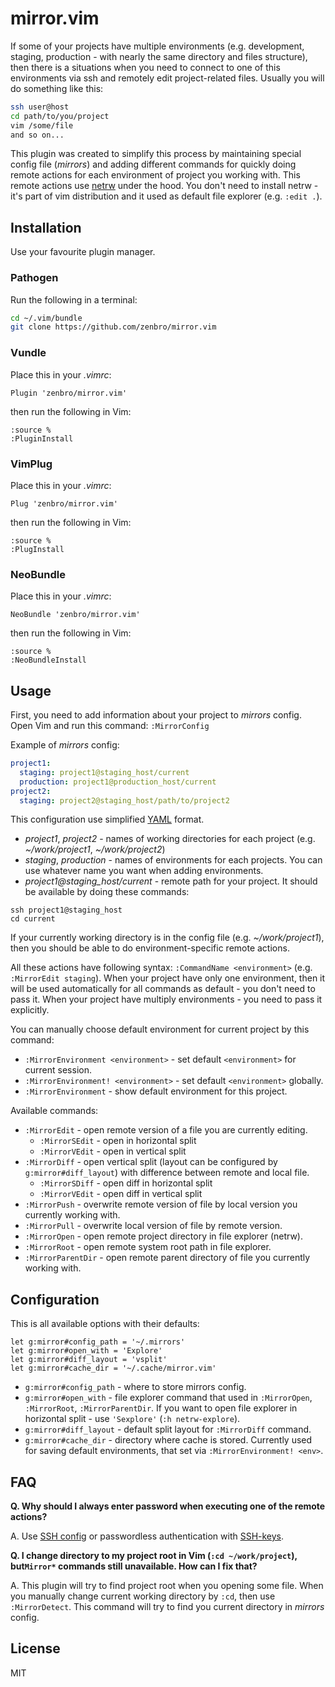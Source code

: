 # mirror.vim

If some of your projects have multiple environments (e.g. development, staging, production - with nearly the same directory and files structure), then there is a situations when you need to connect to one of this environments via ssh and remotely edit project-related files. Usually you will do something like this:

```bash
ssh user@host
cd path/to/you/project
vim /some/file
and so on...
```

This plugin was created to simplify this process by maintaining special config file (*mirrors*) and adding different commands for quickly doing remote actions for each environment of project you working with. This remote actions use [netrw](http://www.vim.org/scripts/script.php?script_id=1075) under the hood. You don't need to install netrw - it's part of vim distribution and it used as default file explorer (e.g. `:edit .`).

## Installation

Use your favourite plugin manager.

### Pathogen

Run the following in a terminal:

```bash
cd ~/.vim/bundle
git clone https://github.com/zenbro/mirror.vim
```

### Vundle

Place this in your *.vimrc*:

`Plugin 'zenbro/mirror.vim'`

then run the following in Vim:

```
:source %
:PluginInstall
```

### VimPlug

Place this in your *.vimrc*:

`Plug 'zenbro/mirror.vim'`

then run the following in Vim:

```
:source %
:PlugInstall
```

### NeoBundle

Place this in your *.vimrc*:

`NeoBundle 'zenbro/mirror.vim'`

then run the following in Vim:

```
:source %
:NeoBundleInstall
```

## Usage

First, you need to add information about your project to *mirrors* config. Open Vim and run this command:  `:MirrorConfig`

Example of *mirrors* config:

```yaml
project1:
  staging: project1@staging_host/current
  production: project1@production_host/current
project2:
  staging: project2@staging_host/path/to/project2
```

This configuration use simplified [YAML](https://en.wikipedia.org/wiki/YAML) format.

* *project1*, *project2* - names of working directories for each project (e.g. *~/work/project1*, *~/work/project2*)
* *staging*, *production* - names of environments for each projects. You can use whatever name you want when adding environments.
* *project1@staging_host/current* - remote path for your project. It should be available by doing these commands:

```
ssh project1@staging_host
cd current
```

If your currently working directory is in the config file (e.g. *~/work/project1*), then you should be able to do environment-specific remote actions.

All these actions have following syntax: `:CommandName <environment>` (e.g. `:MirrorEdit staging`). When your project have only one environment, then it will be used automatically for all commands as default - you don't need to pass it. When your project have multiply environments - you need to pass it explicitly.

You can manually choose default environment for current project by this command:

* `:MirrorEnvironment <environment>` - set default `<environment>` for current session.
* `:MirrorEnvironment! <environment>` - set default `<environment>` globally.
* `:MirrorEnvironment` - show default environment for this project.

Available commands:

* `:MirrorEdit` - open remote version of a file you are currently editing.
  * `:MirrorSEdit` - open in horizontal split
  * `:MirrorVEdit` - open in vertical split
* `:MirrorDiff` - open vertical split (layout can be configured by `g:mirror#diff_layout`) with difference between remote and local file.
  * `:MirrorSDiff` - open diff in horizontal split
  * `:MirrorVEdit` - open diff in vertical split
* `:MirrorPush` - overwrite remote version of file by local version you currently working with.
* `:MirrorPull` - overwrite local version of file by remote version.
* `:MirrorOpen` - open remote project directory in file explorer (netrw).
* `:MirrorRoot` - open remote system root path in file explorer.
* `:MirrorParentDir` - open remote parent directory of file you currently working with.


## Configuration

This is all available options with their defaults:

```vim
let g:mirror#config_path = '~/.mirrors'
let g:mirror#open_with = 'Explore'
let g:mirror#diff_layout = 'vsplit'
let g:mirror#cache_dir = '~/.cache/mirror.vim'
```

* `g:mirror#config_path` - where to store mirrors config.
* `g:mirror#open_with` - file explorer command that used in `:MirrorOpen`, `:MirrorRoot`, `:MirrorParentDir`. If you want to open file explorer in horizontal split - use `'Sexplore'` (`:h netrw-explore`).
* `g:mirror#diff_layout` - default split layout for `:MirrorDiff` command.
* `g:mirror#cache_dir` - directory where cache is stored. Currently used for saving default environments, that set via `:MirrorEnvironment! <env>`.

## FAQ

**Q. Why should I always enter password when executing one of the remote actions?**

A. Use [SSH config](http://nerderati.com/2011/03/17/simplify-your-life-with-an-ssh-config-file/) or passwordless authentication with [SSH-keys](https://wiki.archlinux.org/index.php/SSH_keys).

**Q. I change directory to my project root in Vim (`:cd ~/work/project`), but`Mirror*` commands still unavailable. How can I fix that?**

A. This plugin will try to find project root when you opening some file. When you manually change current working directory by `:cd`, then use `:MirrorDetect`. This command will try to find you current directory in *mirrors* config.

## License

MIT
